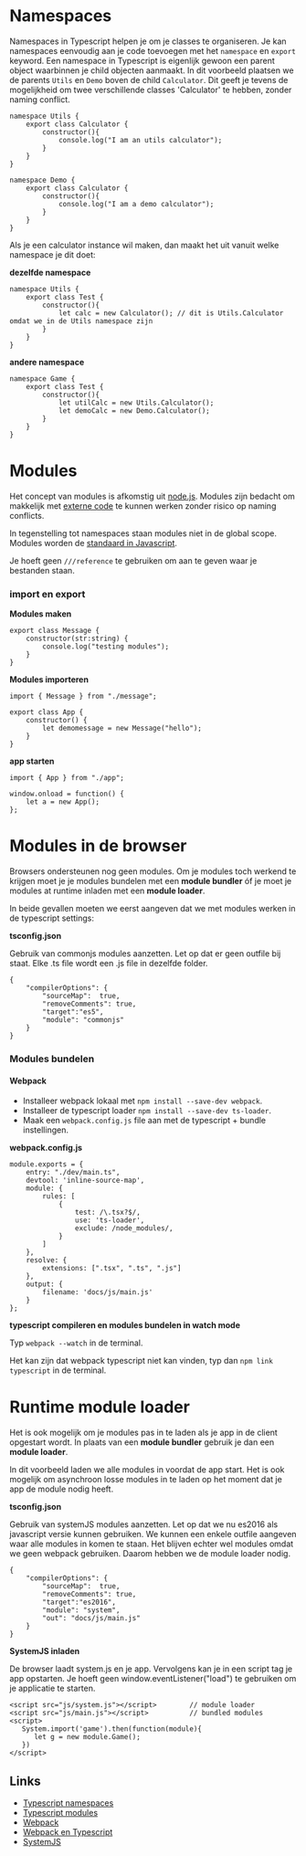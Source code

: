 # Namespaces

Namespaces in Typescript helpen je om je classes te organiseren. Je kan namespaces eenvoudig aan je code toevoegen met het `namespace` en `export` keyword. Een namespace in Typescript is eigenlijk gewoon een parent object waarbinnen je child objecten aanmaakt. In dit voorbeeld plaatsen we de parents `Utils` en `Demo` boven de child `Calculator`. Dit geeft je tevens de mogelijkheid om twee verschillende classes 'Calculator' te hebben, zonder naming conflict. 

```
namespace Utils {
    export class Calculator {
        constructor(){
            console.log("I am an utils calculator");
        }
    }
}

namespace Demo {
    export class Calculator {
        constructor(){
            console.log("I am a demo calculator");
        }
    }
}
```

Als je een calculator instance wil maken, dan maakt het uit vanuit welke namespace je dit doet:

**dezelfde namespace**
```
namespace Utils {
    export class Test {
        constructor(){
            let calc = new Calculator(); // dit is Utils.Calculator omdat we in de Utils namespace zijn
        }
    }
}
```

**andere namespace**
```
namespace Game {
    export class Test {
        constructor(){
            let utilCalc = new Utils.Calculator();
            let demoCalc = new Demo.Calculator();
        }
    }
}
```

# Modules

Het concept van modules is afkomstig uit [node.js](https://nodejs.org/api/modules.html). Modules zijn bedacht om makkelijk met [externe code](https://www.npmjs.com) te kunnen werken zonder risico op naming conflicts. 

In tegenstelling tot namespaces staan modules niet in de global scope. Modules worden de [standaard in Javascript](http://exploringjs.com/es6/ch_modules.html). 

Je hoeft geen `///reference` te gebruiken om aan te geven waar je bestanden staan.

### import en export

**Modules maken**

```
export class Message {      
    constructor(str:string) {
        console.log("testing modules");
    }
}
```

**Modules importeren**

```
import { Message } from "./message";

export class App {
    constructor() {
        let demomessage = new Message("hello");
    }
}
```

**app starten**

```
import { App } from "./app";

window.onload = function() {
    let a = new App();
};
```

# Modules in de browser

Browsers ondersteunen nog geen modules. Om je modules toch werkend te krijgen moet je je modules bundelen met een **module bundler** óf je moet je modules at runtime inladen met een **module loader**. 

In beide gevallen moeten we eerst aangeven dat we met modules werken in de typescript settings:

**tsconfig.json**

Gebruik van commonjs modules aanzetten. Let op dat er geen outfile bij staat. Elke .ts file wordt een .js file in dezelfde folder.
```
{
    "compilerOptions": {
        "sourceMap":  true,
        "removeComments": true,
        "target":"es5",
        "module": "commonjs"
    }
}
```

### Modules bundelen

#### Webpack

- Installeer webpack lokaal met `npm install --save-dev webpack`. 
- Installeer de typescript loader `npm install --save-dev ts-loader`. 
- Maak een `webpack.config.js` file aan met de typescript + bundle instellingen.

**webpack.config.js**

```
module.exports = {
    entry: "./dev/main.ts",
    devtool: 'inline-source-map',
    module: {
        rules: [
            {
                test: /\.tsx?$/,
                use: 'ts-loader',
                exclude: /node_modules/,
            }
        ]
    },
    resolve: {
        extensions: [".tsx", ".ts", ".js"]
    },
    output: {
        filename: 'docs/js/main.js'
    }
};
```
**typescript compileren en modules bundelen in watch mode**

Typ `webpack --watch` in de terminal.

Het kan zijn dat webpack typescript niet kan vinden, typ dan `npm link typescript` in de terminal.



# Runtime module loader

Het is ook mogelijk om je modules pas in te laden als je app in de client opgestart wordt. In plaats van een **module bundler** gebruik je dan een **module loader**.

In dit voorbeeld laden we alle modules in voordat de app start. Het is ook mogelijk om asynchroon losse modules in te laden op het moment dat je app de module nodig heeft.

**tsconfig.json**

Gebruik van systemJS modules aanzetten. Let op dat we nu es2016 als javascript versie kunnen gebruiken. We kunnen een enkele outfile aangeven waar alle modules in komen te staan. Het blijven echter wel modules omdat we geen webpack gebruiken. Daarom hebben we de module loader nodig.

```
{
    "compilerOptions": {
        "sourceMap":  true,
        "removeComments": true,
        "target":"es2016",
        "module": "system",
        "out": "docs/js/main.js"
    }
}
```

**SystemJS inladen**

De browser laadt system.js en je app. Vervolgens kan je in een script tag je app opstarten. Je hoeft geen window.eventListener("load") te gebruiken om je applicatie te starten.

```
<script src="js/system.js"></script>        // module loader
<script src="js/main.js"></script>          // bundled modules
<script>
   System.import('game').then(function(module){
      let g = new module.Game();
   })
</script>
```

## Links

- [Typescript namespaces](https://www.typescriptlang.org/docs/handbook/namespaces.html)
- [Typescript modules](https://www.typescriptlang.org/docs/handbook/modules.html)
- [Webpack](https://webpack.js.org)
- [Webpack en Typescript](https://webpack.js.org/guides/typescript/)
- [SystemJS](https://github.com/systemjs/systemjs)
